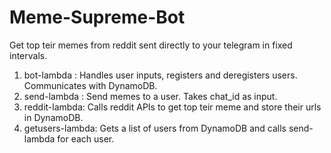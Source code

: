 # Meme-Supreme-Bot

Get top teir memes from reddit sent directly to your telegram in fixed intervals.


1. bot-lambda : Handles user inputs, registers and deregisters users. Communicates with DynamoDB. 
2. send-lambda : Send memes to a user. Takes chat_id as input. 
3. reddit-lambda: Calls reddit APIs to get top teir meme and store their urls in DynamoDB. 
4. getusers-lambda: Gets a list of users from DynamoDB and calls send-lambda for each user. 
